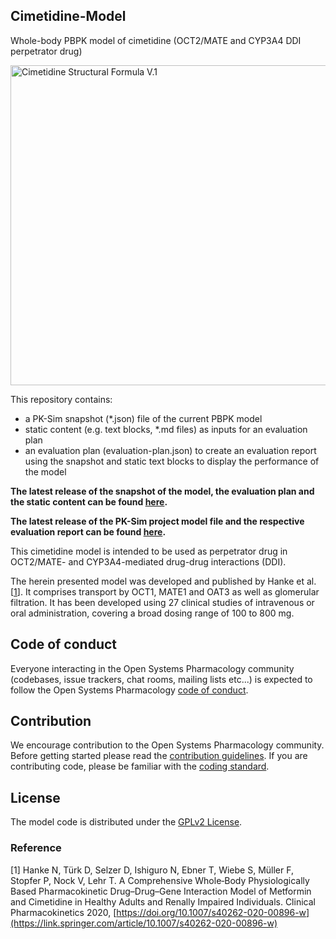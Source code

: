 ## Cimetidine-Model
Whole-body PBPK model of cimetidine (OCT2/MATE and CYP3A4 DDI perpetrator drug) 

<a title="Cimetidine" href="https://commons.wikimedia.org/wiki/File:Cimetidine_Structural_Formula_V.1.svg"><img width="512" alt="Cimetidine Structural Formula V.1" src="https://upload.wikimedia.org/wikipedia/commons/thumb/2/25/Cimetidine_Structural_Formula_V.1.svg/512px-Cimetidine_Structural_Formula_V.1.svg.png"></a>



This repository contains:

- a PK-Sim snapshot (*.json) file of the current PBPK model
- static content (e.g. text blocks, *.md files) as inputs for an evaluation plan
- an evaluation plan (evaluation-plan.json) to create an evaluation report using the snapshot and static text blocks to display the performance of the model

**The latest release of the snapshot of the model, the evaluation plan and the static content can be found [here](https://github.com/Open-Systems-Pharmacology/Cimetidine-Model/releases/latest).**

**The latest release of the PK-Sim project model file and the respective evaluation report can be found [here](https://github.com/Open-Systems-Pharmacology/OSP-PBPK-Model-Library/releases).**

This cimetidine model is intended to be used as perpetrator drug in OCT2/MATE- and CYP3A4-mediated drug-drug interactions (DDI). 

The herein presented model was developed and published by Hanke et al. [[1](https://github.com/Open-Systems-Pharmacology/Cimetidine-Model#references)]. It comprises transport by OCT1, MATE1 and OAT3 as well as glomerular filtration. It has been developed using 27 clinical studies of intravenous or oral administration, covering a broad dosing range of 100 to 800 mg. 

## Code of conduct

Everyone interacting in the Open Systems Pharmacology community (codebases, issue trackers, chat rooms, mailing lists etc...) is expected to follow the Open Systems Pharmacology [code of conduct](https://github.com/Open-Systems-Pharmacology/Suite/blob/master/CODE_OF_CONDUCT.md#contributor-covenant-code-of-conduct).

## Contribution

We encourage contribution to the Open Systems Pharmacology community. Before getting started please read the [contribution guidelines](https://github.com/Open-Systems-Pharmacology/Suite/blob/master/CONTRIBUTING.md#ways-to-contribute). If you are contributing code, please be familiar with the [coding standard](https://github.com/Open-Systems-Pharmacology/Suite/blob/master/CODING_STANDARDS.md#visual-studio-settings).

## License

The model code is distributed under the [GPLv2 License](https://github.com/Open-Systems-Pharmacology/Suite/blob/develop/LICENSE).

### Reference
[1] Hanke N, Türk D, Selzer D, Ishiguro N, Ebner T, Wiebe S, Müller F, Stopfer P, Nock V, Lehr T. 
A Comprehensive Whole‑Body Physiologically Based Pharmacokinetic Drug–Drug–Gene Interaction Model of Metformin and Cimetidine in Healthy Adults and Renally Impaired Individuals. Clinical Pharmacokinetics 2020, [https://doi.org/10.1007/s40262-020-00896-w](https://link.springer.com/article/10.1007/s40262-020-00896-w) 
